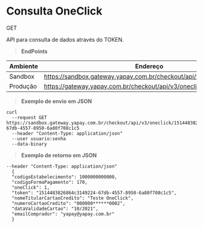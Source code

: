 # Consulta OneClick

<span class="get">GET</span>

API para consulta de dados através do TOKEN.

> **EndPoints**

Ambiente | Endereço
-------- | ---------
Sandbox  |https://sandbox.gateway.yapay.com.br/checkout/api/v3/oneclick/«token»
Produção |https://gateway.yapay.com.br/checkout/api/v3/oneclick/«token»

> **Exemplo de envio em JSON**

```curl
curl
  --request GET https://sandbox.gateway.yapay.com.br/checkout/api/v3/oneclick/1514483826864c3149224-67db-4557-8950-6a80f708c1c5
  --header "Content-Type: application/json"
  --user usuario:senha
  --data-binary
```

> **Exemplo de retorno em JSON**

```curl
--header "Content-Type: application/json"
  { 
  "codigoEstabelecimento": 1000000000000,
  "codigoFormaPagamento": 170,
  "oneClick": 1,
  "token": "1514483826864c3149224-67db-4557-8950-6a80f708c1c5",
  "nomeTitularCartaoCredito": "Teste OneClick",
  "numeroCartaoCredito": "000000******0002",
  "dataValidadeCartao": "10/2021",
  "emailComprador": "yapay@yapay.com.br"
  }
```



